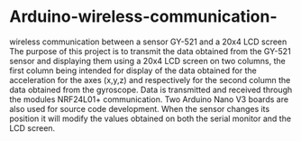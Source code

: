 # Arduino-wireless-communication-
wireless communication between a sensor GY-521 and a 20x4 LCD screen
The purpose of this project is to transmit the data obtained from the GY-521 sensor and displaying them using a 20x4 LCD screen on two columns, the first column being intended for display of the data obtained for the acceleration for the axes (x,y,z) and respectively for the second column the data obtained from the gyroscope. Data is transmitted and received through the modules NRF24L01+ communication. Two Arduino Nano V3 boards are also used for source code development. 
 When the sensor changes its position it will modify the values ​​obtained on both the serial monitor and the LCD screen.
